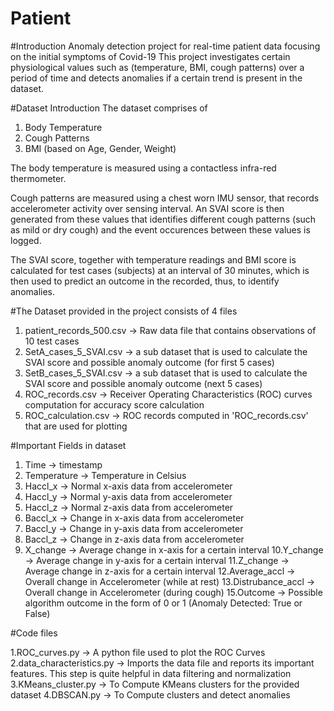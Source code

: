 # Patient

#Introduction
Anomaly detection project for real-time patient data focusing on the initial symptoms of Covid-19
This project investigates certain physiological values such as (temperature, BMI, cough patterns) over a period of time and detects anomalies if a certain trend is present in the dataset.


#Dataset Introduction
The dataset comprises of
1. Body Temperature
2. Cough Patterns
3. BMI (based on Age, Gender, Weight)

The body temperature is measured using a contactless infra-red thermometer.

Cough patterns are measured using a chest worn IMU sensor, that records accelerometer activity over sensing interval. An SVAI score is then generated from these values that identifies different cough patterns (such as mild or dry cough) and the event occurences between these values is logged.

The SVAI score, together with temperature readings and BMI score is calculated for test cases (subjects) at an interval of 30 minutes, which is then used to predict an outcome in the recorded, thus, to identify anomalies. 

#The Dataset provided in the project consists of 4 files

1. patient_records_500.csv    -> Raw data file that contains observations of 10 test cases
2. SetA_cases_5_SVAI.csv      -> a sub dataset that is used to calculate the SVAI score and possible anomaly outcome (for first 5 cases)
3. SetB_cases_5_SVAI.csv      -> a sub dataset that is used to calculate the SVAI score and possible anomaly outcome (next 5 cases)
4. ROC_records.csv            -> Receiver Operating Characteristics (ROC) curves computation for accuracy score calculation
5. ROC_calculation.csv        -> ROC records computed in 'ROC_records.csv' that are used for plotting

#Important Fields in dataset
1. Time             -> timestamp
2. Temperature      -> Temperature in Celsius
3. Haccl_x          -> Normal x-axis data from accelerometer
4. Haccl_y          -> Normal y-axis data from accelerometer
5. Haccl_z          -> Normal z-axis data from accelerometer
6. Baccl_x          -> Change in x-axis data from accelerometer
7. Baccl_y          -> Change in y-axis data from accelerometer
8. Baccl_z          -> Change in z-axis data from accelerometer
9. X_change         -> Average change in x-axis for a certain interval
10.Y_change         -> Average change in y-axis for a certain interval
11.Z_change         -> Average change in z-axis for a certain interval
12.Average_accl     -> Overall change in Accelerometer (while at rest)
13.Distrubance_accl -> Overall change in Accelerometer (during cough)
15.Outcome          -> Possible algorithm outcome in the form of 0 or 1 (Anomaly Detected: True or False)

#Code files

1.ROC_curves.py                    -> A python file used to plot the ROC Curves
2.data_characteristics.py          -> Imports the data file and reports its important features. This step is quite helpful in data filtering and normalization
3.KMeans_cluster.py                -> To Compute KMeans clusters for the provided dataset
4.DBSCAN.py                        -> To Compute clusters and detect anomalies

